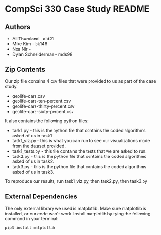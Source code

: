 # CompSci 330 Case Study README

## Authors
 - Ali Thursland - akt21
 - Mike Kim - bk146
 - Noa Nir - 
 - Dylan Schneiderman - mds98

## Zip Contents
Our zip file contains 4 csv files that were provided to us as part of the case study. 

 - geolife-cars.csv
 - geolife-cars-ten-percent.csv
 - geolife-cars-thirty-percent.csv
 - geolife-cars-sixty-percent.csv

It also contains the following python files:

- task1.py - this is the python file that contains the coded algorithms asked of us in task1.
- task1_viz.py - this is what you can run to see our visualizations made from the dataset provided.
- task1_tests.py - this file contains the tests that we are asked to run.
- task2.py - this is the python file that contains the coded algorithms asked of us in task2.
- task3.py - this is the python file that contains the coded algorithms asked of us in task3.

  

To reproduce our results, run task1_viz.py, then task2.py, then task3.py

 ## External Dependencies

The only external library we used is matplotlib. Make sure matplotlib is installed, or our code won't work. Install matplotlib by tying the following command in your terminal: 

    pip3 install matplotlib

